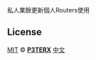 
私人業餘更新個人Routers使用

## License
[MIT](https://github.com/P3TERX/Actions-OpenWrt/blob/main/LICENSE) © [**P3TERX**](https://p3terx.com)
[中文](https://p3terx.com/archives/build-openwrt-with-github-actions.html)
